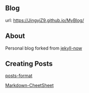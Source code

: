 ## Blog
url: https://JingyiZ9.github.io/MyBlog/

## About
Personal blog forked from [jekyll-now](https://github.com/barryclark/jekyll-now)

## Creating Posts
[posts-format](https://jekyllrb.com/docs/posts/)

[Markdown-CheetSheet](https://github.com/adam-p/markdown-here/wiki/Markdown-Cheatsheet)
